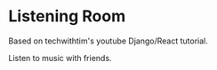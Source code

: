 # Listening Room

Based on techwithtim's youtube Django/React tutorial.

Listen to music with friends.


